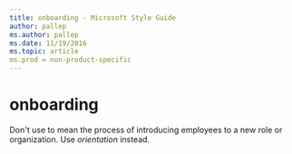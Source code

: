```yaml
---
title: onboarding - Microsoft Style Guide
author: pallep
ms.author: pallep
ms.date: 11/19/2016
ms.topic: article
ms.prod = non-product-specific
---
```


# onboarding

Don't use to mean the process of introducing employees to a new role or organization. Use *orientation* instead.
